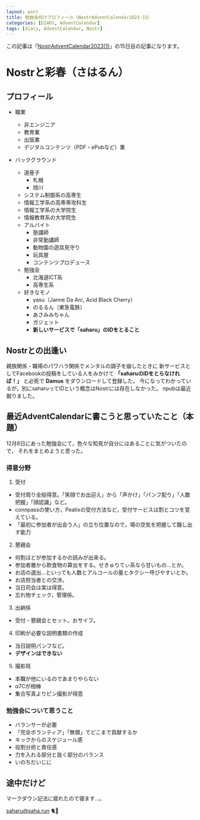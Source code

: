 ```yaml
---
layout: post
title: 勉強会向けプロフィール（NostrAdventCalendar2023-15）
categories: [DIARY, AdventCalendar]
tags: [diary, AdventCalendar, Nostr]
---
```


この記事は「[NostrAdventCalendar2023(1)](https://adventar.org/calendars/8794)」の15日目の記事になります。

# Nostrと彩春（さはるん）

## プロフィール
- 職業
  - 非エンジニア
  - 教育業
  - 出版業
  - デジタルコンテンツ（PDF・ePubなど）業

- バックグラウンド
  - 道産子
    - 札幌
    - 旭川 
  - システム制御系の高専生
  - 情報工学系の高専専攻科生
  - 情報工学系の大学院生
  - 情報教育系の大学院生
  - アルバイト
    - 塾講師
    - 非常勤講師
    - 動物園の遊具見守り
    - 玩具屋
    - コンテンツプロデュース
  - 勉強会
    - 北海道ICT系
    - 高専生系
  - 好きなモノ
    - yasu（Janne Da Arc, Acid Black Cherry）
    - のるるん（東急電鉄）
    - あさみみちゃん
    - ガジェット
    - **新しいサービスで「saharu」のIDをとること**


## Nostrとの出逢い

親族関係・職場のパワハラ関係でメンタルの調子を崩したときに
新サービスとしてFacebookの投稿をしている人をみかけて
**「saharuのIDをとらなければ！」** と必死で **Damus** をダウンロードして登録した。
今になってわかっているが，別にsaharuってIDという概念はNostrには存在しなかった。
npubは最近掘りました。


## 最近AdventCalendarに書こうと思っていたこと（本題）

12月8日にあった勉強会にて，色々な知見が自分にはあることに気がついたので，
それをまとめようと思った。

### 得意分野

1. 受付
  - 受付周り全般得意。「笑顔でお出迎え」から「声かけ」「パンフ配り」「人数把握」「顔認識」など。
  - connpassの使い方，Peatixの受付方法など，受付サービスは割とコツを覚えている。
  - 「最初に参加者が出会う人」の立ち位置なので，場の空気を把握して醸し出す能力
2. 懇親会
  - 何割ほどが参加するかの読みが出来る。
  - 参加者層から飲食物の算出をする。せきゅりてぃ系なら甘いもの…とか。
  - お店の選出…といっても人数とアルコールの量とタクシー呼びやすいとか。
  - お店担当者との交渉。
  - 当日司会は実は得意。
  - 忘れ物チェック，管理係。
3. 出納係
  - 受付・懇親会とセット。おサイフ。
4. 印刷が必要な説明書類の作成
  - 当日説明パンフなど。
  - **デザインはできない**
5. 撮影班
  - 本職が他にいるのであまりやらない
  - α7Cが相棒
  - 集合写真よりピン撮影が得意

### 勉強会について思うこと
- バランサーが必要
- 「完全ボランティア」「無償」でどこまで貢献するか
- キックからのスケジュール感
- 役割分担と責任感
- 力を入れる部分と抜く部分のバランス
- いのちだいじに

## 途中だけど
マークダウン記法に疲れたので寝ます…。


saharu@saha.run 🐈🐾
  



